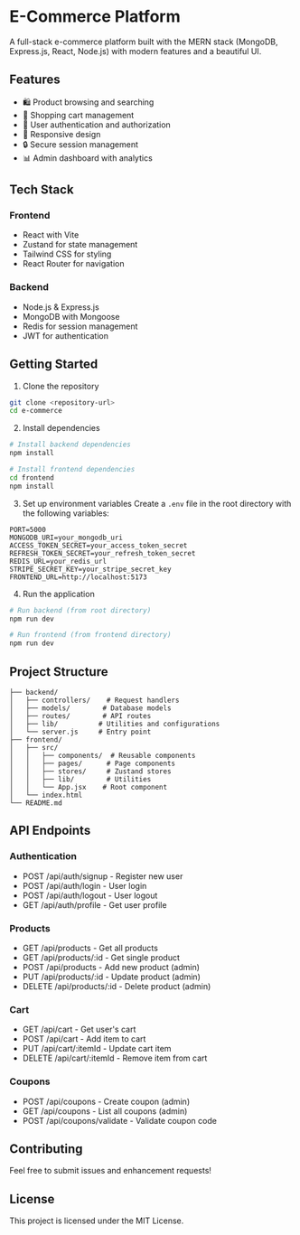 # E-Commerce Platform

A full-stack e-commerce platform built with the MERN stack (MongoDB, Express.js, React, Node.js) with modern features and a beautiful UI.

## Features

- 🛍️ Product browsing and searching
- 🛒 Shopping cart management
- 👤 User authentication and authorization
- 📱 Responsive design
- 🔒 Secure session management
- 📊 Admin dashboard with analytics

## Tech Stack

### Frontend
- React with Vite
- Zustand for state management
- Tailwind CSS for styling
- React Router for navigation

### Backend
- Node.js & Express.js
- MongoDB with Mongoose
- Redis for session management
- JWT for authentication

## Getting Started

1. Clone the repository
```bash
git clone <repository-url>
cd e-commerce
```

2. Install dependencies
```bash
# Install backend dependencies
npm install

# Install frontend dependencies
cd frontend
npm install
```

3. Set up environment variables
Create a `.env` file in the root directory with the following variables:
```env
PORT=5000
MONGODB_URI=your_mongodb_uri
ACCESS_TOKEN_SECRET=your_access_token_secret
REFRESH_TOKEN_SECRET=your_refresh_token_secret
REDIS_URL=your_redis_url
STRIPE_SECRET_KEY=your_stripe_secret_key
FRONTEND_URL=http://localhost:5173
```

4. Run the application
```bash
# Run backend (from root directory)
npm run dev

# Run frontend (from frontend directory)
npm run dev
```

## Project Structure

```
├── backend/
│   ├── controllers/    # Request handlers
│   ├── models/        # Database models
│   ├── routes/        # API routes
│   ├── lib/          # Utilities and configurations
│   └── server.js     # Entry point
├── frontend/
│   ├── src/
│   │   ├── components/  # Reusable components
│   │   ├── pages/      # Page components
│   │   ├── stores/     # Zustand stores
│   │   ├── lib/        # Utilities
│   │   └── App.jsx    # Root component
│   └── index.html
└── README.md
```

## API Endpoints

### Authentication
- POST /api/auth/signup - Register new user
- POST /api/auth/login - User login
- POST /api/auth/logout - User logout
- GET /api/auth/profile - Get user profile

### Products
- GET /api/products - Get all products
- GET /api/products/:id - Get single product
- POST /api/products - Add new product (admin)
- PUT /api/products/:id - Update product (admin)
- DELETE /api/products/:id - Delete product (admin)

### Cart
- GET /api/cart - Get user's cart
- POST /api/cart - Add item to cart
- PUT /api/cart/:itemId - Update cart item
- DELETE /api/cart/:itemId - Remove item from cart

### Coupons
- POST /api/coupons - Create coupon (admin)
- GET /api/coupons - List all coupons (admin)
- POST /api/coupons/validate - Validate coupon code

## Contributing

Feel free to submit issues and enhancement requests!

## License

This project is licensed under the MIT License. 